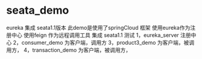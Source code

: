 # seata_demo
eureka 集成 seata1.1版本
此demo是使用了springCloud 框架
  使用eureka作为注册中心
  使用feign 作为远程调用工具
  集成 seata1.1 测试
  1，eureka_server 注册中心
  2，consumer_demo 为客户端，调用方
  3，product3_demo 为客户端，被调用方，
  4，transaction_demo 为客户端，被调用方，
